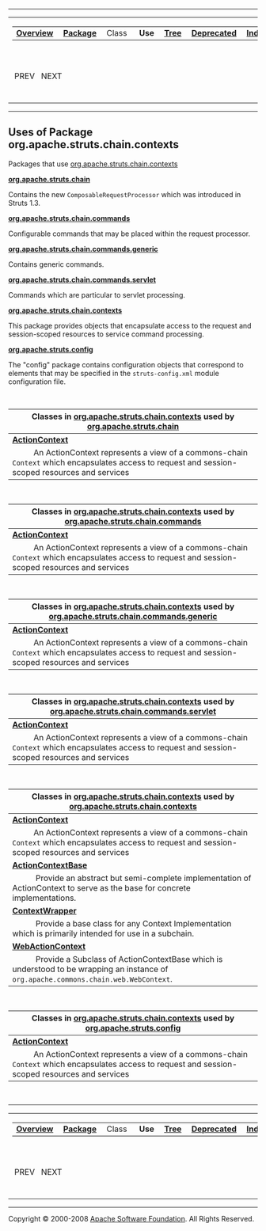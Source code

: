 ------------------------------------------------------------------------

<span id="navbar_top"></span> [](#skip-navbar_top "Skip navigation links")

<table>
<colgroup>
<col width="50%" />
<col width="50%" />
</colgroup>
<tbody>
<tr class="odd">
<td align="left"><span id="navbar_top_firstrow"></span>
<table>
<tbody>
<tr class="odd">
<td align="left"><a href="../../../../../overview-summary.html.md"><strong>Overview</strong></a> </td>
<td align="left"><a href="package-summary.html.md"><strong>Package</strong></a> </td>
<td align="left">Class </td>
<td align="left"> <strong>Use</strong> </td>
<td align="left"><a href="package-tree.html.md"><strong>Tree</strong></a> </td>
<td align="left"><a href="../../../../../deprecated-list.html.md"><strong>Deprecated</strong></a> </td>
<td align="left"><a href="../../../../../index-all.html.md"><strong>Index</strong></a> </td>
<td align="left"><a href="../../../../../help-doc.html.md"><strong>Help</strong></a> </td>
</tr>
</tbody>
</table></td>
<td align="left"></td>
</tr>
<tr class="even">
<td align="left"> PREV   NEXT</td>
<td align="left"><a href="../../../../../index.html.md?org/apache/struts/chain/contexts/package-use.html"><strong>FRAMES</strong></a>    <a href="package-use.html"><strong>NO FRAMES</strong></a>    
<a href="../../../../../allclasses-noframe.html.md"><strong>All Classes</strong></a></td>
</tr>
</tbody>
</table>

<span id="skip-navbar_top"></span>

------------------------------------------------------------------------

**Uses of Package
 org.apache.struts.chain.contexts**
-----------------------------------

Packages that use [org.apache.struts.chain.contexts](../../../../../org/apache/struts/chain/contexts/package-summary.html.md)

[**org.apache.struts.chain**](#org.apache.struts.chain)

Contains the new `ComposableRequestProcessor` which was introduced in Struts 1.3. 

[**org.apache.struts.chain.commands**](#org.apache.struts.chain.commands)

Configurable commands that may be placed within the request processor. 

[**org.apache.struts.chain.commands.generic**](#org.apache.struts.chain.commands.generic)

Contains generic commands. 

[**org.apache.struts.chain.commands.servlet**](#org.apache.struts.chain.commands.servlet)

Commands which are particular to servlet processing. 

[**org.apache.struts.chain.contexts**](#org.apache.struts.chain.contexts)

This package provides objects that encapsulate access to the request and session-scoped resources to service command processing. 

[**org.apache.struts.config**](#org.apache.struts.config)

The "config" package contains configuration objects that correspond to elements that may be specified in the `struts-config.xml` module configuration file. 

 

<span id="org.apache.struts.chain"></span>

| Classes in [org.apache.struts.chain.contexts](../../../../../org/apache/struts/chain/contexts/package-summary.html.md) used by [org.apache.struts.chain](../../../../../org/apache/struts/chain/package-summary.html) |
|--------------------------------------------------------------------------------------------------------------------------------------------------------------------------------------------------------------------|
| **[**ActionContext**](../../../../../org/apache/struts/chain/contexts/class-use/ActionContext.html.md#org.apache.struts.chain)**                                                                                      
            An ActionContext represents a view of a commons-chain `Context` which encapsulates access to request and session-scoped resources and services                                                           |

 

<span id="org.apache.struts.chain.commands"></span>

| Classes in [org.apache.struts.chain.contexts](../../../../../org/apache/struts/chain/contexts/package-summary.html.md) used by [org.apache.struts.chain.commands](../../../../../org/apache/struts/chain/commands/package-summary.html) |
|--------------------------------------------------------------------------------------------------------------------------------------------------------------------------------------------------------------------------------------|
| **[**ActionContext**](../../../../../org/apache/struts/chain/contexts/class-use/ActionContext.html.md#org.apache.struts.chain.commands)**                                                                                               
            An ActionContext represents a view of a commons-chain `Context` which encapsulates access to request and session-scoped resources and services                                                                             |

 

<span id="org.apache.struts.chain.commands.generic"></span>

| Classes in [org.apache.struts.chain.contexts](../../../../../org/apache/struts/chain/contexts/package-summary.html.md) used by [org.apache.struts.chain.commands.generic](../../../../../org/apache/struts/chain/commands/generic/package-summary.html) |
|------------------------------------------------------------------------------------------------------------------------------------------------------------------------------------------------------------------------------------------------------|
| **[**ActionContext**](../../../../../org/apache/struts/chain/contexts/class-use/ActionContext.html.md#org.apache.struts.chain.commands.generic)**                                                                                                       
            An ActionContext represents a view of a commons-chain `Context` which encapsulates access to request and session-scoped resources and services                                                                                             |

 

<span id="org.apache.struts.chain.commands.servlet"></span>

| Classes in [org.apache.struts.chain.contexts](../../../../../org/apache/struts/chain/contexts/package-summary.html.md) used by [org.apache.struts.chain.commands.servlet](../../../../../org/apache/struts/chain/commands/servlet/package-summary.html) |
|------------------------------------------------------------------------------------------------------------------------------------------------------------------------------------------------------------------------------------------------------|
| **[**ActionContext**](../../../../../org/apache/struts/chain/contexts/class-use/ActionContext.html.md#org.apache.struts.chain.commands.servlet)**                                                                                                       
            An ActionContext represents a view of a commons-chain `Context` which encapsulates access to request and session-scoped resources and services                                                                                             |

 

<span id="org.apache.struts.chain.contexts"></span>

| Classes in [org.apache.struts.chain.contexts](../../../../../org/apache/struts/chain/contexts/package-summary.html.md) used by [org.apache.struts.chain.contexts](../../../../../org/apache/struts/chain/contexts/package-summary.html) |
|--------------------------------------------------------------------------------------------------------------------------------------------------------------------------------------------------------------------------------------|
| **[**ActionContext**](../../../../../org/apache/struts/chain/contexts/class-use/ActionContext.html.md#org.apache.struts.chain.contexts)**                                                                                               
            An ActionContext represents a view of a commons-chain `Context` which encapsulates access to request and session-scoped resources and services                                                                             |
| **[**ActionContextBase**](../../../../../org/apache/struts/chain/contexts/class-use/ActionContextBase.html.md#org.apache.struts.chain.contexts)**                                                                                       
             Provide an abstract but semi-complete implementation of ActionContext to serve as the base for concrete implementations.                                                                                                  |
| **[**ContextWrapper**](../../../../../org/apache/struts/chain/contexts/class-use/ContextWrapper.html.md#org.apache.struts.chain.contexts)**                                                                                             
             Provide a base class for any Context Implementation which is primarily intended for use in a subchain.                                                                                                                    |
| **[**WebActionContext**](../../../../../org/apache/struts/chain/contexts/class-use/WebActionContext.html.md#org.apache.struts.chain.contexts)**                                                                                         
             Provide a Subclass of ActionContextBase which is understood to be wrapping an instance of `org.apache.commons.chain.web.WebContext`.                                                                                      |

 

<span id="org.apache.struts.config"></span>

| Classes in [org.apache.struts.chain.contexts](../../../../../org/apache/struts/chain/contexts/package-summary.html.md) used by [org.apache.struts.config](../../../../../org/apache/struts/config/package-summary.html) |
|----------------------------------------------------------------------------------------------------------------------------------------------------------------------------------------------------------------------|
| **[**ActionContext**](../../../../../org/apache/struts/chain/contexts/class-use/ActionContext.html.md#org.apache.struts.config)**                                                                                       
            An ActionContext represents a view of a commons-chain `Context` which encapsulates access to request and session-scoped resources and services                                                             |

 

------------------------------------------------------------------------

<span id="navbar_bottom"></span> [](#skip-navbar_bottom "Skip navigation links")

<table>
<colgroup>
<col width="50%" />
<col width="50%" />
</colgroup>
<tbody>
<tr class="odd">
<td align="left"><span id="navbar_bottom_firstrow"></span>
<table>
<tbody>
<tr class="odd">
<td align="left"><a href="../../../../../overview-summary.html.md"><strong>Overview</strong></a> </td>
<td align="left"><a href="package-summary.html.md"><strong>Package</strong></a> </td>
<td align="left">Class </td>
<td align="left"> <strong>Use</strong> </td>
<td align="left"><a href="package-tree.html.md"><strong>Tree</strong></a> </td>
<td align="left"><a href="../../../../../deprecated-list.html.md"><strong>Deprecated</strong></a> </td>
<td align="left"><a href="../../../../../index-all.html.md"><strong>Index</strong></a> </td>
<td align="left"><a href="../../../../../help-doc.html.md"><strong>Help</strong></a> </td>
</tr>
</tbody>
</table></td>
<td align="left"></td>
</tr>
<tr class="even">
<td align="left"> PREV   NEXT</td>
<td align="left"><a href="../../../../../index.html.md?org/apache/struts/chain/contexts/package-use.html"><strong>FRAMES</strong></a>    <a href="package-use.html"><strong>NO FRAMES</strong></a>    
<a href="../../../../../allclasses-noframe.html.md"><strong>All Classes</strong></a></td>
</tr>
</tbody>
</table>

<span id="skip-navbar_bottom"></span>

------------------------------------------------------------------------

Copyright © 2000-2008 [Apache Software Foundation](http://www.apache.org/). All Rights Reserved.
